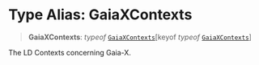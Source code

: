 # Type Alias: GaiaXContexts

> **GaiaXContexts**: *typeof* [`GaiaXContexts`](../variables/GaiaXContexts.md)\[keyof *typeof* [`GaiaXContexts`](../variables/GaiaXContexts.md)\]

The LD Contexts concerning Gaia-X.
